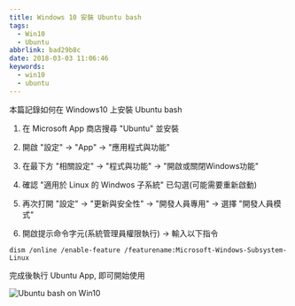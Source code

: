```yaml
---
title: Windows 10 安裝 Ubuntu bash
tags:
  - Win10
  - Ubuntu
abbrlink: bad29b8c
date: 2018-03-03 11:06:46
keywords:
  - win10
  - ubuntu
---
```


本篇記錄如何在 Windows10 上安裝 Ubuntu bash<!--more-->

1. 在 Microsoft App 商店搜尋 "Ubuntu" 並安裝

2. 開啟 "設定" -> "App" -> "應用程式與功能"

3. 在最下方 "相關設定" -> "程式與功能" -> "開啟或關閉Windows功能"

4. 確認 "適用於 Linux 的 Windwos 子系統" 已勾選(可能需要重新啟動)

5. 再次打開 "設定" -> "更新與安全性" -> "開發人員專用" -> 選擇 "開發人員模式"

6. 開啟提示命令字元(系統管理員權限執行) -> 輸入以下指令

```shell
dism /online /enable-feature /featurename:Microsoft-Windows-Subsystem-Linux
```

完成後執行 Ubuntu App, 即可開始使用

![Ubuntu bash on Win10](https://static.driftking.tw/2024/06/8a182a54ab54093a91e866db54543ca4.png)
